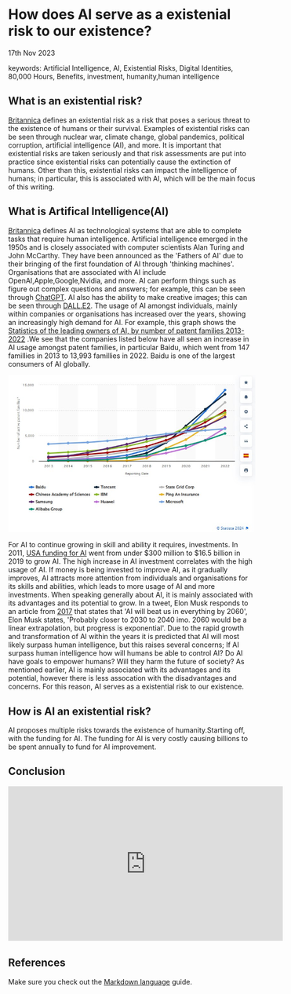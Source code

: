 # How does AI serve as a existenial risk to our existence?
17th Nov 2023

keywords: Artificial Intelligence, AI, Existential Risks, Digital Identities, 80,000 Hours, Benefits, investment, humanity,human intelligence

## What is an existential risk?
 [Britannica](https://www.britannica.com/dictionary/eb/qa/the-meaning-of-existential#:~:text=The%20first%20phrase%2C%20existential%20threat%2C%20is%20used%20in,a%20threat%20to%20a%20people%E2%80%99s%20existence%20or%20survival.) defines an existential risk as a risk that poses a serious threat to the existence of humans or their survival. Examples of existential risks can be seen through nuclear war, climate change, global pandemics, political corruption, artificial intelligence (AI), and more. It is important that existential risks are taken seriously and that risk assessments are put into practice since existential risks can potentially cause the extinction of humans. Other than this, existential risks can impact the intelligence of humans; in particular, this is associated with AI, which will be the main focus of this writing.

## What is Artifical Intelligence(AI)
[Britannica](https://www.britannica.com/technology/artificial-intelligence) defines AI as technological systems that are able to complete tasks that require human intelligence. Artificial intelligence emerged in the 1950s and is closely associated with computer scientists Alan Turing and John McCarthy. They have been announced as the 'Fathers of AI' due to their bringing of the first foundation of AI through 'thinking machines'. Organisations that are associated with AI include OpenAI,Apple,Google,Nvidia, and more. AI can perform things such as figure out complex questions and answers; for example, this can be seen through [ChatGPT](https://openai.com/chatgpt). AI also has the ability to make creative images; this  can be seen through [DALL.E2](https://openai.com/dall-e-2). The usage of AI amongst individuals, mainly within companies or organisations has increased over the years, showing an increasingly high demand for AI. For example, this graph shows the [Statistics of the leading owners of AI, by number of patent families 2013-2022](https://www.statista.com/statistics/1032627/worldwide-machine-learning-and-ai-patent-owners-trend/) .We see that the companies listed below have all seen an increase in AI usage amongst patent families, in particular Baidu, which went from 147 famillies in 2013 to 13,993 famillies in 2022. Baidu is one of the largest consumers of AI globally. 


![graph](assets/img/aifamily.jpg)

For AI to continue growing in skill and ability it requires, investments. In 2011, [USA funding for AI](  https://www.statista.com/statistics/672712/ai-funding-united-states/) went from under $300 million to $16.5 billion in 2019 to grow AI. The high increase in AI investment correlates with the high usage of AI. If money is being invested to improve AI, as it gradually improves, AI attracts more attention from individuals and organisations for its skills and abilities, which leads to more usage of AI and more investments. When speaking generally about AI, it is mainly associated with its advantages and its potential  to grow. In a tweet, Elon Musk responds to an article from [2017](https://twitter.com/elonmusk/status/871886151014940672?ref_src=twsrc%5Etfw%7Ctwcamp%5Etweetembed%7Ctwterm%5E871886151014940672%7Ctwgr%5Eef1b07269ad29a0422fe31a267aa310cfc89b452%7Ctwcon%5Es1_&ref_url=https%3A%2F%2Fwww.inc.com%2Fkevin-j-ryan%2Felon-musk-and-350-experts-revealed-when-ai-will-overtake-humans.html) that states that 'AI will beat us in everything by 2060', Elon Musk states, 'Probably closer to 2030 to 2040 imo. 2060 would be a linear extrapolation, but progress is exponential'. Due to the rapid growth and transformation of AI within the years it is predicted that AI will most likely surpass human intelligence, but this raises several concerns; If AI surpass human intelligence how will humans be able to control AI? Do AI have goals to empower humans? Will they harm the future of society? As mentioned earlier, AI is mainly associated with its advantages and its potential, however there is less assocation  with the disadvantages and concerns. For this reason, AI serves as a existential risk to our existence.


## How is AI an existential risk?
AI proposes multiple risks towards the existence of humanity.Starting off, with the funding for AI. The funding for AI is very costly causing billions to be spent annually to fund for AI improvement. 









## Conclusion

<iframe width="560" height="315" src="https://www.youtube.com/embed/lfPJ7Tz4JGs" title="YouTube video player" frameborder="0" allow="accelerometer; autoplay; clipboard-write; encrypted-media; gyroscope; picture-in-picture" allowfullscreen></iframe>

## References 
Make sure you check out the [Markdown language](https://guides.github.com/features/mastering-markdown/) guide. 




